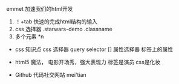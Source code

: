  emmet 加速我们的html开发
1. ！+tab 快速的完成html结构的输入
2. css 选择器
 .starwars-demo .classname
3. 多个元素 *n

- css 知识点
 css 选择器 query selector
  [] 属性选择器 标签上的属性

- html5 魔法， 电影开场秀，强大表现力
 标签是演员
 css是化妆

- Github 代码社交网站
mei'tian